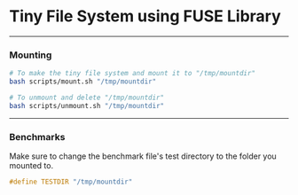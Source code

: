 # Tiny File System using FUSE Library

---

### Mounting
```bash
# To make the tiny file system and mount it to "/tmp/mountdir" 
bash scripts/mount.sh "/tmp/mountdir"

# To unmount and delete "/tmp/mountdir"
bash scripts/unmount.sh "/tmp/mountdir"
```
---
### Benchmarks
Make sure to change the benchmark file's test directory to the folder you mounted to. 
```c
#define TESTDIR "/tmp/mountdir"
```